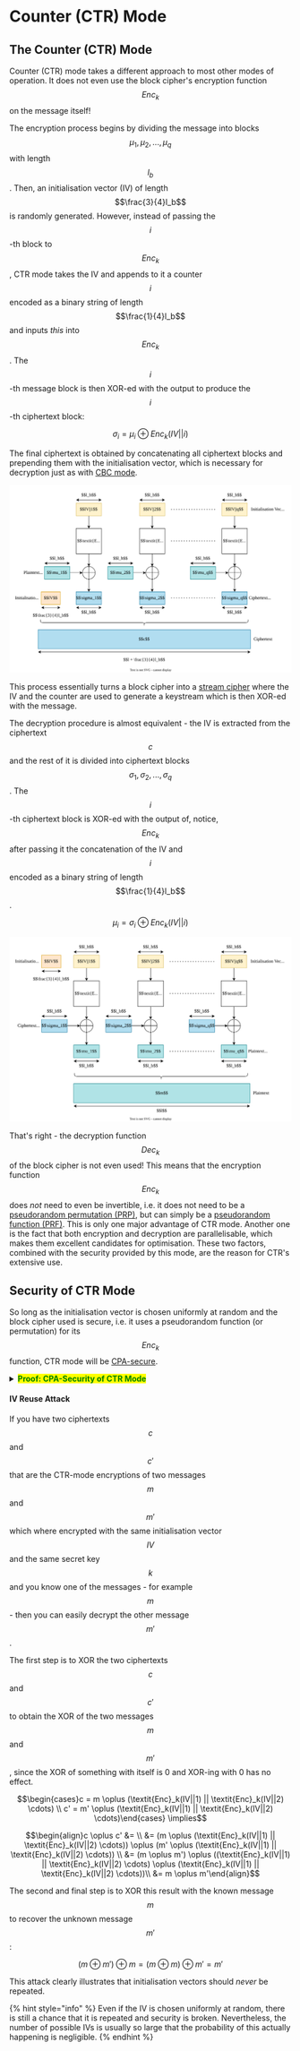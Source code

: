 # Counter (CTR) Mode

## The Counter (CTR) Mode

Counter (CTR) mode takes a different approach to most other modes of operation. It does not even use the block cipher's encryption function $$\textit{Enc}_k$$ on the message itself!

The encryption process begins by dividing the message into blocks $$\mu_1, \mu_2, ..., \mu_q$$ with length $$l_b$$. Then, an initialisation vector (IV) of length $$\frac{3}{4}l_b$$ is randomly generated. However, instead of passing the $$i$$-th block to $$\textit{Enc}_k$$, CTR mode takes the IV and appends to it a counter $$i$$ encoded as a binary string of length $$\frac{1}{4}l_b$$ and inputs _this_ into $$\textit{Enc}_k$$. The $$i$$-th message block is then XOR-ed with the output to produce the $$i$$-th ciphertext block:

$$\sigma_i = \mu_i \oplus \textit{Enc}_k(IV||i)$$

The final ciphertext is obtained by concatenating all ciphertext blocks and prepending them with the initialisation vector, which is necessary for decryption just as with [CBC mode](cipher-block-chaining-cbc-mode.md).

![](<../../../../Cryptography/Private-Key Cryptography/Block Ciphers/Modes of Operation/Resources/Images/CTR Encryption.svg>)

This process essentially turns a block cipher into a [stream cipher](../../stream-ciphers/) where the IV and the counter are used to generate a keystream which is then XOR-ed with the message.

The decryption procedure is almost equivalent - the IV is extracted from the ciphertext $$c$$ and the rest of it is divided into ciphertext blocks $$\sigma_1, \sigma_2, ..., \sigma_q$$. The $$i$$-th ciphertext block is XOR-ed with the output of, notice, $$\textit{Enc}_k$$ after passing it the concatenation of the IV and $$i$$ encoded as a binary string of length $$\frac{1}{4}l_b$$.

$$\mu_i = \sigma_i \oplus \textit{Enc}_k(IV||i)$$

![](<../../../../Cryptography/Private-Key Cryptography/Block Ciphers/Modes of Operation/Resources/Images/CTR Decryption.svg>)

That's right - the decryption function $$\textit{Dec}_k$$ of the block cipher is not even used! This means that the encryption function $$\textit{Enc}_k$$ does _not_ need to even be invertible, i.e. it does not need to be a [pseudorandom permutation (PRP)](../../../randomness/pseudorandom-permutations-prps.md), but can simply be a [pseudorandom function (PRF)](../../../randomness/pseudorandom-function-generators-prfgs.md). This is only one major advantage of CTR mode. Another one is the fact that both encryption and decryption are parallelisable, which makes them excellent candidates for optimisation. These two factors, combined with the security provided by this mode, are the reason for CTR's extensive use.

## Security of CTR Mode

So long as the initialisation vector is chosen uniformly at random and the block cipher used is secure, i.e. it uses a pseudorandom function (or permutation) for its $$\textit{Enc}_k$$ function, CTR mode will be [CPA-secure](../../security-definitions/chosen-plaintext-attack-cpa.md).

<details>

<summary><mark style="color:green;"><strong>Proof: CPA-Security of CTR Mode</strong></mark></summary>

First suppose, towards contradiction, that there is an efficient adversary Eve that after querying $$\textit{Enc}_k$$ with $$q$$ messages $$m_1, m_2, ..., m_q$$ and obtaining their ciphertexts $$c_1, c_2, ..., c_q$$, can distinguish with probability $$\frac{1}{2} + \textit{nonnegl}(n)$$ if a ciphertext $$c$$ is the encryption of $$m_a$$ or $$m_b$$, for some messages $$m_a$$ and $$m_b$$, which are also allowed to be one of the previously queried messages.

Consider the case where the messages $$m_a$$ and $$m_b$$ are only a single block long. If instead of the PRF $$\textit{Enc}_k$$, the CTR encryption used a truly random function $$R$$, then Eve would lack any information and so she would only be able guess at best with probability $$\frac{1}{2}$$ whether a ciphertext $$c$$ belongs to $$m_a$$ or $$m_b$$. This, however, is a contradiction because she would be able to distinguish with non-negligible probability the output of a PRF from the output of a truly random function. Therefore, no such adversary can exist.

This reasoning assumes that the IV is never reused, but since the IV is supposed to be chosen uniformly at random, this _can_ happen. So we need to show that this happens with only negligible probability.

Indeed, the adversary Eve makes $$q$$ queries which means $$q$$ messages with $$q$$ IV's. Each IV is chosen uniformly from $$\{0,1\}^{\frac{3}{4}l_b}$$, so the probability that an IV is repeated is $$\frac{q^2}{2^{\frac{3}{4}l_b + 1}}$$ which is negligible, since Eve must be efficient and therefore $$q$$ needs to be polynomial.

</details>

#### IV Reuse Attack

If you have two ciphertexts $$c$$ and $$c'$$ that are the CTR-mode encryptions of two messages $$m$$ and $$m'$$ which where encrypted with the same initialisation vector $$IV$$ and the same secret key $$k$$ and you know one of the messages - for example $$m$$ - then you can easily decrypt the other message $$m'$$.

The first step is to XOR the two ciphertexts $$c$$ and $$c'$$ to obtain the XOR of the two messages $$m$$ and $$m'$$, since the XOR of something with itself is 0 and XOR-ing with 0 has no effect.

$$\begin{cases}c = m \oplus (\textit{Enc}_k(IV||1) || \textit{Enc}_k(IV||2) \cdots) \\ c' = m' \oplus (\textit{Enc}_k(IV||1) || \textit{Enc}_k(IV||2) \cdots)\end{cases} \implies$$

$$\begin{align}c \oplus c' &= \\ &= (m \oplus (\textit{Enc}_k(IV||1) || \textit{Enc}_k(IV||2) \cdots)) \oplus (m' \oplus (\textit{Enc}_k(IV||1) || \textit{Enc}_k(IV||2) \cdots)) \\ &= (m \oplus m') \oplus ((\textit{Enc}_k(IV||1) || \textit{Enc}_k(IV||2) \cdots) \oplus (\textit{Enc}_k(IV||1) || \textit{Enc}_k(IV||2) \cdots))\\ &= m \oplus m'\end{align}$$

The second and final step is to XOR this result with the known message $$m$$ to recover the unknown message $$m'$$:

$$(m \oplus m') \oplus m = (m \oplus m) \oplus m' = m'$$

This attack clearly illustrates that initialisation vectors should _never_ be repeated.

{% hint style="info" %}
Even if the IV is chosen uniformly at random, there is still a chance that it is repeated and security is broken. Nevertheless, the number of possible IVs is usually so large that the probability of this actually happening is negligible.
{% endhint %}
